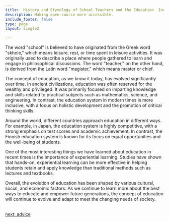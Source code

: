 ```yaml
---
title:  History and Etymology of School Teachers and the Education  Industry
description: Making open-source more accessible.
include_footer: false
type: page
layout: single2

---
```


<p>
The word "school" is believed to have originated from the Greek word "skhole," which means leisure, rest, or time spent in leisure activities. It was originally used to describe a place where people gathered to learn and engage in philosophical discussions. The word "teacher," on the other hand, is derived from the Latin word "magister," which means master or chief.

The concept of education, as we know it today, has evolved significantly over time. In ancient civilizations, education was often reserved for the wealthy and privileged. It was primarily focused on imparting knowledge and skills related to practical subjects such as mathematics, science, and engineering. In contrast, the education system in modern times is more inclusive, with a focus on holistic development and the promotion of critical thinking skills.

Around the world, different countries approach education in different ways. For example, in Japan, the education system is highly competitive, with a strong emphasis on test scores and academic achievement. In contrast, the Finnish education system is known for its focus on equal opportunities and the well-being of students.

One of the most interesting things we have learned about education in recent times is the importance of experiential learning. Studies have shown that hands-on, experiential learning can be more effective in helping students retain and apply knowledge than traditional methods such as lectures and textbooks.

Overall, the evolution of education has been shaped by various cultural, social, and economic factors. As we continue to learn more about the best ways to educate and empower future generations, the concept of education will continue to evolve and adapt to meet the changing needs of society.

<br>
<a href="https://workdojos.com/schoolteachers/advice">next: advice</a>
<br>
</p>